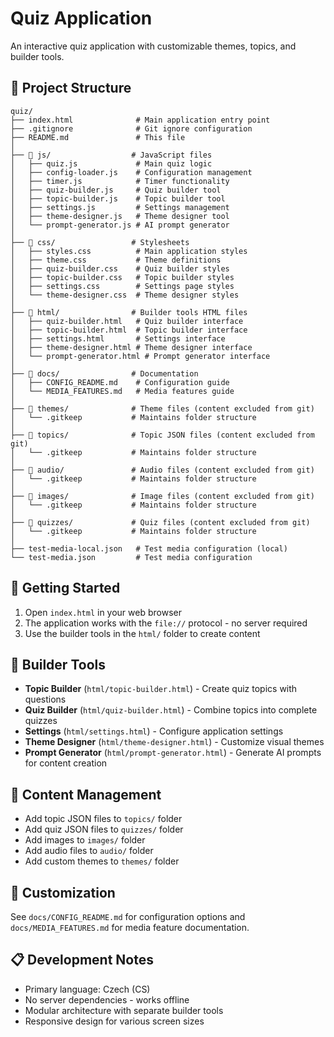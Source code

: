 # Quiz Application

An interactive quiz application with customizable themes, topics, and builder tools.

## 📁 Project Structure

```
quiz/
├── index.html              # Main application entry point
├── .gitignore              # Git ignore configuration
├── README.md               # This file
│
├── 📁 js/                  # JavaScript files
│   ├── quiz.js             # Main quiz logic
│   ├── config-loader.js    # Configuration management
│   ├── timer.js            # Timer functionality  
│   ├── quiz-builder.js     # Quiz builder tool
│   ├── topic-builder.js    # Topic builder tool
│   ├── settings.js         # Settings management
│   ├── theme-designer.js   # Theme designer tool
│   └── prompt-generator.js # AI prompt generator
│
├── 📁 css/                 # Stylesheets
│   ├── styles.css          # Main application styles
│   ├── theme.css           # Theme definitions
│   ├── quiz-builder.css    # Quiz builder styles
│   ├── topic-builder.css   # Topic builder styles
│   ├── settings.css        # Settings page styles
│   └── theme-designer.css  # Theme designer styles
│
├── 📁 html/                # Builder tools HTML files
│   ├── quiz-builder.html   # Quiz builder interface
│   ├── topic-builder.html  # Topic builder interface
│   ├── settings.html       # Settings interface
│   ├── theme-designer.html # Theme designer interface
│   └── prompt-generator.html # Prompt generator interface
│
├── 📁 docs/                # Documentation
│   ├── CONFIG_README.md    # Configuration guide
│   └── MEDIA_FEATURES.md   # Media features guide
│
├── 📁 themes/              # Theme files (content excluded from git)
│   └── .gitkeep           # Maintains folder structure
│
├── 📁 topics/              # Topic JSON files (content excluded from git)
│   └── .gitkeep           # Maintains folder structure
│
├── 📁 audio/               # Audio files (content excluded from git)
│   └── .gitkeep           # Maintains folder structure
│
├── 📁 images/              # Image files (content excluded from git)
│   └── .gitkeep           # Maintains folder structure
│
├── 📁 quizzes/             # Quiz files (content excluded from git)
│   └── .gitkeep           # Maintains folder structure
│
├── test-media-local.json   # Test media configuration (local)
└── test-media.json         # Test media configuration
```

## 🚀 Getting Started

1. Open `index.html` in your web browser
2. The application works with the `file://` protocol - no server required
3. Use the builder tools in the `html/` folder to create content

## 🔧 Builder Tools

- **Topic Builder** (`html/topic-builder.html`) - Create quiz topics with questions
- **Quiz Builder** (`html/quiz-builder.html`) - Combine topics into complete quizzes  
- **Settings** (`html/settings.html`) - Configure application settings
- **Theme Designer** (`html/theme-designer.html`) - Customize visual themes
- **Prompt Generator** (`html/prompt-generator.html`) - Generate AI prompts for content creation

## 📝 Content Management

- Add topic JSON files to `topics/` folder
- Add quiz JSON files to `quizzes/` folder  
- Add images to `images/` folder
- Add audio files to `audio/` folder
- Add custom themes to `themes/` folder

## 🎨 Customization

See `docs/CONFIG_README.md` for configuration options and `docs/MEDIA_FEATURES.md` for media feature documentation.

## 📋 Development Notes

- Primary language: Czech (CS)
- No server dependencies - works offline
- Modular architecture with separate builder tools
- Responsive design for various screen sizes
